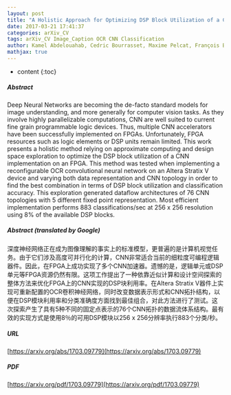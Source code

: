 ```yaml
---
layout: post
title: "A Holistic Approach for Optimizing DSP Block Utilization of a CNN implementation on FPGA"
date: 2017-03-21 17:41:37
categories: arXiv_CV
tags: arXiv_CV Image_Caption OCR CNN Classification
author: Kamel Abdelouahab, Cedric Bourrasset, Maxime Pelcat, François Berry, Jean-Charles Quinton, Jocelyn Serot
mathjax: true
---
```


* content
{:toc}

##### Abstract
Deep Neural Networks are becoming the de-facto standard models for image understanding, and more generally for computer vision tasks. As they involve highly parallelizable computations, CNN are well suited to current fine grain programmable logic devices. Thus, multiple CNN accelerators have been successfully implemented on FPGAs. Unfortunately, FPGA resources such as logic elements or DSP units remain limited. This work presents a holistic method relying on approximate computing and design space exploration to optimize the DSP block utilization of a CNN implementation on an FPGA. This method was tested when implementing a reconfigurable OCR convolutional neural network on an Altera Stratix V device and varying both data representation and CNN topology in order to find the best combination in terms of DSP block utilization and classification accuracy. This exploration generated dataflow architectures of 76 CNN topologies with 5 different fixed point representation. Most efficient implementation performs 883 classifications/sec at 256 x 256 resolution using 8% of the available DSP blocks.

##### Abstract (translated by Google)
深度神经网络正在成为图像理解的事实上的标准模型，更普遍的是计算机视觉任务。由于它们涉及高度可并行化的计算，CNN非常适合当前的细粒度可编程逻辑器件。因此，在FPGA上成功实现了多个CNN加速器。遗憾的是，逻辑单元或DSP单元等FPGA资源仍然有限。这项工作提出了一种依靠近似计算和设计空间探索的整体方法来优化FPGA上的CNN实现的DSP块利用率。在Altera Stratix V器件上实现可重新配置的OCR卷积神经网络，同时改变数据表示形式和CNN拓扑结构，以便在DSP模块利用率和分类准确度方面找到最佳组合，对此方法进行了测试。这次探索产生了具有5种不同的固定点表示的76个CNN拓扑的数据流体系结构。最有效的实现方式是使用8％的可用DSP模块以256 x 256分辨率执行883个分类/秒。

##### URL
[https://arxiv.org/abs/1703.09779](https://arxiv.org/abs/1703.09779)

##### PDF
[https://arxiv.org/pdf/1703.09779](https://arxiv.org/pdf/1703.09779)

